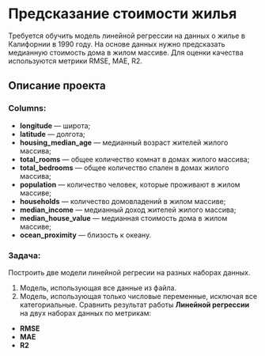 # Предсказание стоимости жилья

Требуется обучить модель линейной регрессии на данных о жилье в Калифорнии в 1990 году. На основе данных нужно предсказать медианную стоимость дома в жилом массиве. Для оценки качества используются метрики RMSE, MAE, R2.
## Описание проекта
### Columns:
* **longitude** — широта;
* **latitude** — долгота;
* **housing_median_age** — медианный возраст жителей жилого массива;
* **total_rooms** — общее количество комнат в домах жилого массива;
* **total_bedrooms** — общее количество спален в домах жилого массива;
* **population** — количество человек, которые проживают в жилом массиве;
* **households** — количество домовладений в жилом массиве;
* **median_income** — медианный доход жителей жилого массива;
* **median_house_value** — медианная стоимость дома в жилом массиве;
* **ocean_proximity** — близость к океану.
### Задача:
Построить две модели линейной регресии на разных наборах данных.
1. Модель, использующая все данные из файла.
2. Модель, использующая только числовые переменные, исключая все категориальные. 
Сравнить результат работы **Линейной регрессии** на двух наборах данных по метрикам:
* **RMSE**
* **MAE**
* **R2**